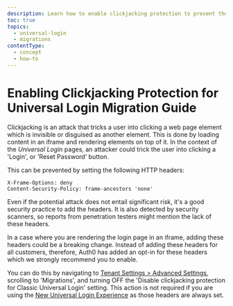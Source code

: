 ```yaml
---
description: Learn how to enable clickjacking protection to prevent the Universal Login pages from being embedded in an iframe.
toc: true
topics:
  - universal-login
  - migrations
contentType:
  - concept
  - how-to
---
```

# Enabling Clickjacking Protection for Universal Login Migration Guide

Clickjacking is an attack that tricks a user into clicking a web page element which is invisible or disguised as another element. This is done by loading content in an iframe and rendering elements on top of it. In the context of the <dfn data-key="universal-login">Universal Login</dfn> pages, an attacker could trick the user into clicking a 'Login', or 'Reset Password' button.

This can be prevented by setting the following HTTP headers:

```
X-Frame-Options: deny
Content-Security-Policy: frame-ancestors 'none'
```

Even if the potential attack does not entail significant risk, it's a good security practice to add the headers. It is also detected by security scanners, so reports from penetration testers might mention the lack of these headers.

In a case where you are rendering the login page in an iframe, adding these headers could be a breaking change. Instead of adding these headers for all customers, therefore, Auth0 has added an opt-in for these headers which we strongly recommend you to enable.

You can do this by navigating to [Tenant Settings > Advanced Settings](${manage_url}/#/tenant/advanced), scrolling to 'Migrations', and turning OFF the 'Disable clickjacking protection for Classic Universal Login' setting. This action is not required if you are using the [New Universal Login Experience](/universal-login/new) as those headers are always set.
